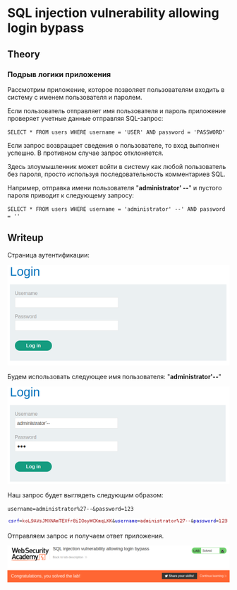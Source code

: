 # SQL injection vulnerability allowing login bypass

## Theory

<h3>Подрыв логики приложения</h3>

Рассмотрим приложение, которое позволяет пользователям входить в систему с именем пользователя и паролем.

Если пользователь отправляет имя пользователя и пароль приложение проверяет учетные данные отправляя SQL-запрос:
```
SELECT * FROM users WHERE username = 'USER' AND password = 'PASSWORD' 
```

Если запрос возвращает сведения о пользователе, то вход выполнен успешно. В противном случае запрос отклоняется.

Здесь злоумышленник может войти в систему как любой пользователь без пароля, просто используя последовательность комментариев SQL. 

Например, отправка имени пользователя "**administrator' --**" и пустого пароля приводит к следующему запросу:
```
SELECT * FROM users WHERE username = 'administrator' --' AND password = ''
```


## Writeup

Страница аутентификации:

![](https://github.com/fobblified/Writeups/blob/main/Portswigger/SQL_injection/SQL_injection_vulnerability_allowing_login_bypass/assets/1.png)

Будем использовать следующее имя пользователя: "**administrator'--**"

![](https://github.com/fobblified/Writeups/blob/main/Portswigger/SQL_injection/SQL_injection_vulnerability_allowing_login_bypass/assets/2.png)

Наш запрос будет выглядеть следующим образом:
```
username=administrator%27--&password=123
```

![](https://github.com/fobblified/Writeups/blob/main/Portswigger/SQL_injection/SQL_injection_vulnerability_allowing_login_bypass/assets/3.png)

Отправляем запрос и получаем ответ приложения.

![](https://github.com/fobblified/Writeups/blob/main/Portswigger/SQL_injection/SQL_injection_vulnerability_allowing_login_bypass/assets/4.png)
